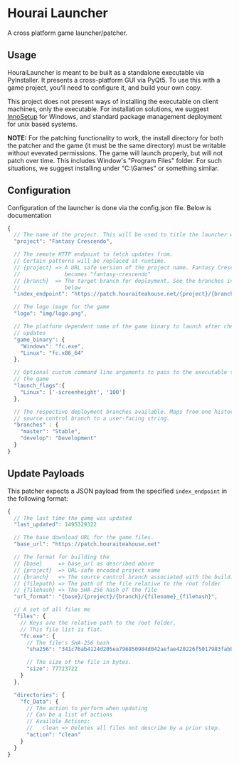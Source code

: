 # Hourai Launcher
A cross platform game launcher/patcher.

## Usage
HouraiLauncher is meant to be built as a standalone executable via PyInstaller.
It presents a cross-platform GUI via PyQt5. To use this with a game project,
you'll need to configure it, and build your own copy.

This project does not present ways of installing the executable on client
machines, only the executable. For installation solutions, we suggest
[InnoSetup](http://www.jrsoftware.org/isinfo.php) for Windows, and standard
package management deployment for unix based systems.

**NOTE:** For the patching functionality to work, the install directory for both the
patcher and the game (it must be the same directory) must be writable without
evevated permissions. The game will launch properly, but will not patch over
time. This includes Window's "Program Files" folder. For such situations, we
suggest installing under "C:\Games" or something similar.

## Configuration
Configuration of the launcher is done via the config.json file. Below is
documentation

```javascript
{
  // The name of the project. This will be used to title the launcher window.
  "project": "Fantasy Crescendo",

  // The remote HTTP endpoint to fetch updates from.
  // Certain patterns will be replaced at runtime.
  // {project} => A URL safe version of the project name. Fantasy Crescendo
  //              becomes "fantasy-crescendo"
  // {branch}  => The target branch for deployment. See the branches information
  //              below
  "index_endpoint": "https://patch.houraiteahouse.net/{project}/{branch}",

  // The logo image for the game
  "logo": "img/logo.png",

  // The platform dependent name of the game binary to launch after checking for
  // updates
  "game_binary": {
    "Windows": "fc.exe",
    "Linux": "fc.x86_64"
  },

  // Optional custom command line arguments to pass to the executable to launch
  // the game
  "launch_flags":{
    "Linux": ['-screenheight', '100']
  },

  // The respective deployment branches available. Maps from one historical
  // source control branch to a user-facing string.
  "branches" : {
    "master": "Stable",
    "develop": "Development"
  }
}
```

## Update Payloads
This patcher expects a JSON payload from the specified `index_endpoint` in the
following format:
```javascript
{
  // The last time the game was updated
  "last_updated": 1495329322

  // The base download URL for the game files.
  "base_url": "https://patch.houraiteahouse.net"

  // The format for building the
  // {base}     => base_url as described above
  // {project}  => URL-safe encoded project name
  // {branch}   => The source control branch associated with the build.
  // {filepath} => The path of the file relative to the root folder
  // {filehash} => The SHA-256 hash of the file
  "url_format": "{base}/{project}/{branch}/{filename}_{filehash}",

  // A set of all files me
  "files": {
    // Keys are the relative path to the root folder.
    // This file list is flat.
    "fc.exe": {
      // The file's SHA-256 hash
      "sha256": "341c76ab4124d205ea796850984d042aefae420226f5017983fab00e435d746e",

      // The size of the file in bytes.
      "size": 77723722
    }
  },

  "directories": {
    "fc_Data": {
      // The action to perform when updating
      // Can be a list of actions
      // Availble Actions:
      //   clean => Deletes all files not describe by a prior step.
      "action": "clean"
    }
  }
}
```
